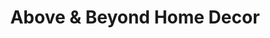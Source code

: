 ---
title: "Above & Beyond Home Decor"
url: /truro/above-und-beyond-home-decor/
shop: Haushaltsartikel
---